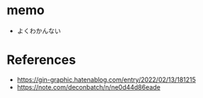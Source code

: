 # memo
- よくわかんない
# References
- https://gin-graphic.hatenablog.com/entry/2022/02/13/181215
- https://note.com/deconbatch/n/ne0d44d86eade